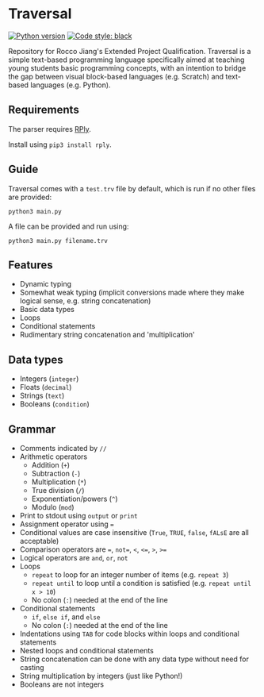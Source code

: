 # Traversal
[![Python version](https://img.shields.io/badge/python-3.7-blue.svg)](https://www.python.org/downloads/release/python-370/)
[![Code style: black](https://img.shields.io/badge/code%20style-black-000000.svg)](https://github.com/psf/black)

Repository for Rocco Jiang's Extended Project Qualification. Traversal is a simple text-based programming language specifically aimed at teaching young students basic programming concepts, with an intention to bridge the gap between visual block-based languages (e.g. Scratch) and text-based languages (e.g. Python).

## Requirements
The parser requires [RPly](https://github.com/alex/rply).

Install using `pip3 install rply`.

## Guide
Traversal comes with a `test.trv` file by default, which is run if no other files are provided:

`python3 main.py`

A file can be provided and run using:

`python3 main.py filename.trv`

## Features
- Dynamic typing
- Somewhat weak typing (implicit conversions made where they make logical sense, e.g. string concatenation)
- Basic data types
- Loops
- Conditional statements
- Rudimentary string concatenation and 'multiplication'

## Data types
- Integers (`integer`)
- Floats (`decimal`)
- Strings (`text`)
- Booleans (`condition`)

## Grammar
- Comments indicated by `//`
- Arithmetic operators
  - Addition (`+`)
  - Subtraction (`-`)
  - Multiplication (`*`)
  - True division (`/`)
  - Exponentiation/powers (`^`)
  - Modulo (`mod`)
- Print to stdout using `output` or `print`
- Assignment operator using `=`
- Conditional values are case insensitive (`True`, `TRUE`, `false`, `fALsE` are all acceptable)
- Comparison operators are `=`, `not=`, `<`, `<=`, `>`, `>=`
- Logical operators are `and`, `or`, `not`
- Loops
  - `repeat` to loop for an integer number of items (e.g. `repeat 3`)
  - `repeat until` to loop until a condition is satisfied (e.g. `repeat until x > 10`)
  - No colon (`:`) needed at the end of the line
- Conditional statements
  - `if`, `else if`, and `else`
  - No colon (`:`) needed at the end of the line
- Indentations using `TAB` for code blocks within loops and conditional statements
- Nested loops and conditional statements
- String concatenation can be done with any data type without need for casting
- String multiplication by integers (just like Python!)
- Booleans are not integers